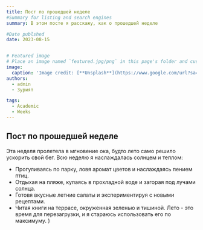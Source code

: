 ```yaml
---
title: Пост по прошедшей неделе
#Summary for listing and search engines
summary: В этом посте я расскажу, как о прошедшей неделе

#Date publshed
date: 2023-08-15


# Featured image
# Place an image named `featured.jpg/png` in this page's folder and customize its options here.
image:
  caption: 'Image credit: [**Unsplash**](https://www.google.com/url?sa=i&url=https%3A%2F%2Ffire-house.ru%2Fstaty%2Fneskolko-hitrostej-otdyh-na-prirode%2F&psig=AOvVaw0Q0HZxdYokK28trOmLF094&ust=1725808548301000&source=images&cd=vfe&opi=89978449&ved=0CBIQjRxqFwoTCLCr8J66sIgDFQAAAAAdAAAAABAE)'
authors:
  - admin
  - Зурият

tags:
  - Academic
  - Weeks
---
```


## Пост по прошедшей неделе
Эта неделя пролетела в мгновение ока, будто лето само решило ускорить свой бег. Всю неделю я наслаждалась солнцем и теплом: 
* Прогуливаясь по парку, ловя аромат цветов и наслаждаясь пением птиц.
* Отдыхая на пляже, купаясь в прохладной воде и загорая под лучами солнца.
* Готовя вкусные летние салаты и экспериментируя с новыми рецептами.
* Читая книги на террасе, окруженная зеленью и тишиной. 
Лето - это время для перезагрузки, и я стараюсь использовать его по максимуму. )
